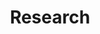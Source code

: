 ---
layout: list    # list 고정이다. _layout 폴더의 list.html을 쓴다는 말인듯?
title: Research # 들어가면 나오는 게시판 제목이다.
slug: Research 
# slug는  공식 홈페이지에서는 식별값이라고 한다. 중요.
# 나는 그냥 (게시판 글 dir 이름, _featured_categories에 md파일명 다 맞췄다. 

description: >
  Constant dripping wears away the stone.
sitemap: false
---